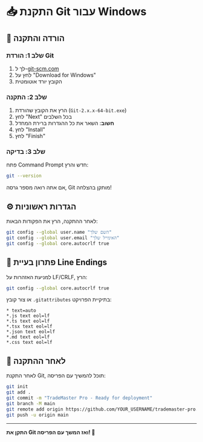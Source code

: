 # 📥 התקנת Git עבור Windows

## 🚀 הורדה והתקנה

### שלב 1: הורדת Git
1. לך ל-[git-scm.com](https://git-scm.com/download/win)
2. לחץ על "Download for Windows"
3. הקובץ יורד אוטומטית

### שלב 2: התקנה
1. הרץ את הקובץ שהורדת (`Git-2.x.x-64-bit.exe`)
2. לחץ "Next" בכל השלבים
3. **חשוב**: השאר את כל ההגדרות ברירת המחדל
4. לחץ "Install"
5. לחץ "Finish"

### שלב 3: בדיקה
פתח Command Prompt חדש והרץ:
```bash
git --version
```

אם אתה רואה מספר גרסה, Git מותקן בהצלחה!

## ⚙️ הגדרות ראשוניות

לאחר ההתקנה, הרץ את הפקודות הבאות:

```bash
git config --global user.name "השם שלך"
git config --global user.email "האימייל שלך"
git config --global core.autocrlf true
```

## 🔧 פתרון בעיית Line Endings

למניעת האזהרות על LF/CRLF, הרץ:

```bash
git config --global core.autocrlf true
```

או צור קובץ `.gitattributes` בתיקיית הפרויקט:

```
* text=auto
*.js text eol=lf
*.ts text eol=lf
*.tsx text eol=lf
*.json text eol=lf
*.md text eol=lf
*.css text eol=lf
```

## 🚀 לאחר ההתקנה

לאחר התקנת Git, תוכל להמשיך עם הפריסה:

```bash
git init
git add .
git commit -m "TradeMaster Pro - Ready for deployment"
git branch -M main
git remote add origin https://github.com/YOUR_USERNAME/trademaster-pro.git
git push -u origin main
```

---

**התקן את Git ואז המשך עם הפריסה! 🎯**
